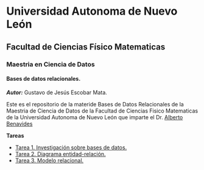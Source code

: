 # Universidad Autonoma de Nuevo León
## Facultad de Ciencias Físico Matematicas 
### Maestria en Ciencia de Datos

#### Bases de datos relacionales.
_**Autor:**_ Gustavo de Jesús Escobar Mata.

Este es el repositorio de la materide Bases de Datos Relacionales de la Maestria de Ciencia de Datos de la Facultad de Ciencias Fisico Matematicas de la Universidad Autonoma de Nuevo León que imparte el Dr. [Alberto Benavides](https://github.com/albertobenavides)

**Tareas**
- [Tarea 1. Investigación sobre bases de datos.](Tarea1_Investigación.md)
- [Tarea 2. Diagrama entidad-relación.](Tarea2_EntidadRelacion.md)
- [Tarea 3. Modelo relacional.](Tarea3_ModeloRelacional.md)